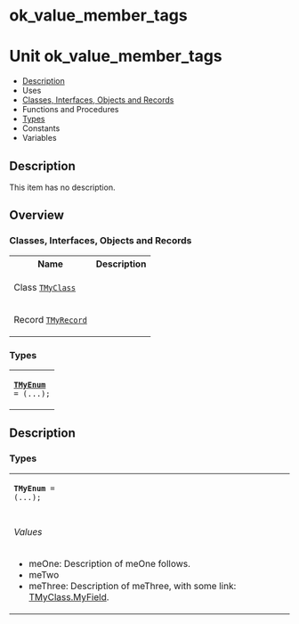 # ok\_value\_member\_tags


# Unit ok\_value\_member\_tags

- [Description](#PasDoc-Description)
- Uses
- [Classes, Interfaces, Objects and Records](#PasDoc-Classes)
- Functions and Procedures
- [Types](#PasDoc-Types)
- Constants
- Variables

<span id="PasDoc-Description"/>

## Description
This item has no description.

<span id="PasDoc-Uses"/>

## Overview

### Classes, Interfaces, Objects and Records
<span id="PasDoc-Classes"/>


<table>
<tr class="listheader">
<th class="itemname">Name</th>
<th class="itemdesc">Description</th>
</tr>
<tr>

<td>

Class&nbsp;[`TMyClass`](ok_value_member_tags.TMyClass.md)
</td>

<td>

  
</td>
</tr>
<tr>

<td>

Record&nbsp;[`TMyRecord`](ok_value_member_tags.TMyRecord.md)
</td>

<td>

&nbsp;
</td>
</tr>
</table>

### Types
<span id="PasDoc-Types"/>


<table>
<tr>

<td>

<code><strong><a href="ok_value_member_tags.md#TMyEnum">TMyEnum</a></strong> = (...);</code>
</td>
</tr>
</table>

## Description

### Types

<table>
<tr>

<td>

<span id="TMyEnum"/><code><strong>TMyEnum</strong> = (...);</code>
</td>
</tr>
<tr><td colspan="1">

 
###### Values

- <span id="meOne">meOne</span>: Description of meOne follows.
- <span id="meTwo">meTwo</span>
- <span id="meThree">meThree</span>: Description of meThree, with some link: [TMyClass.MyField](ok_value_member_tags.TMyClass.md#MyField).



</td></tr>
</table>

